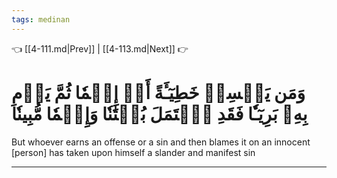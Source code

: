 ```yaml
---
tags: medinan
---
```


👈 [[4-111.md|Prev]] | [[4-113.md|Next]] 👉

# وَمَن يَكۡسِبۡ خَطِيٓـَٔةً أَوۡ إِثۡمٗا ثُمَّ يَرۡمِ بِهِۦ بَرِيٓـٔٗا فَقَدِ ٱحۡتَمَلَ بُهۡتَٰنٗا وَإِثۡمٗا مُّبِينٗا

But whoever earns an offense or a sin and then blames it on an innocent [person] has taken upon himself a slander and manifest sin

---

